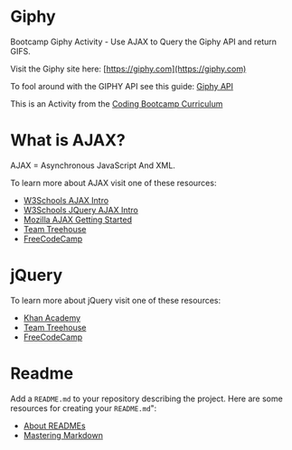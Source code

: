 # Giphy
Bootcamp Giphy Activity - Use AJAX to Query the Giphy API and return GIFS.

Visit the  Giphy site here: [https://giphy.com](https://giphy.com)

To fool around with the GIPHY API see this guide: [Giphy API](https://github.com/Giphy)

This is an Activity from the [Coding Bootcamp Curriculum](https://github.com/coding-boot-camp/curriculum-resources)

# What is AJAX?
AJAX = Asynchronous JavaScript And XML.

To learn more about AJAX visit one of these resources:
* [W3Schools AJAX Intro](http://www.w3schools.com/xml/ajax_intro.asp)
* [W3Schools JQuery AJAX Intro](https://www.w3schools.com/jquery/jquery_ajax_intro.asp)
* [Mozilla AJAX Getting Started](https://developer.mozilla.org/en-US/docs/AJAX/Getting_Started)
* [Team Treehouse](#teamtreehouse)
* [FreeCodeCamp](https://www.freecodecamp.com)

# jQuery
To learn more about jQuery visit one of these resources:
* [Khan Academy](https://www.khanacademy.org/computing/computer-programming/html-js-jquery)
* [Team Treehouse](#teamtreehouse)
* [FreeCodeCamp](#freecodecamp)

# Readme
Add a `README.md` to your repository describing the project. Here are some resources for creating your `README.md`":
* [About READMEs](https://help.github.com/articles/about-readmes/)
* [Mastering Markdown](https://guides.github.com/features/mastering-markdown/)
